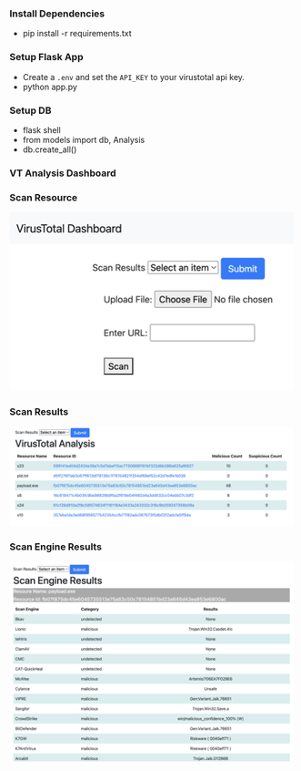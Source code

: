 ### Install Dependencies

- pip install -r requirements.txt

### Setup Flask App

- Create a `.env` and set the `API_KEY` to your virustotal api key.
- python app.py

### Setup DB

- flask shell
- from models import db, Analysis
- db.create_all()

### VT Analysis Dashboard

### Scan Resource

<img src="./screenshots/scan_resource.png" alt="drawing" width="500"/>

### Scan Results

<img src="./screenshots/scan_results.png" alt="drawing" width="500"/>

### Scan Engine Results

<img src="./screenshots/scan_engine_results.png" alt="drawing" width="500"/>

